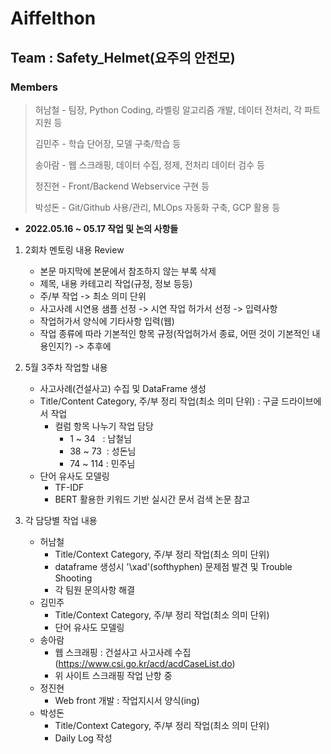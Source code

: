 # Aiffelthon
## Team : Safety_Helmet(요주의 안전모)
### Members
> 허남철 - 팀장, Python Coding, 라벨링 알고리즘 개발, 데이터 전처리, 각 파트 지원 등
>
> 김민주 - 학습 단어장, 모델 구축/학습 등
>
> 송아람 - 웹 스크래핑, 데이터 수집, 정제, 전처리 데이터 검수 등
>
> 정진현 - Front/Backend Webservice 구현 등
>
> 박성돈 - Git/Github 사용/관리, MLOps 자동화 구축, GCP 활용 등

- __2022.05.16 ~ 05.17 작업 및 논의 사항들__
1. 2회차 멘토링 내용 Review
    - 본문 마지막에 본문에서 참조하지 않는 부록 삭제
    - 제목, 내용 카테고리 작업(규정, 정보 등등)
    - 주/부 작업 -> 최소 의미 단위
    - 사고사례 시연용 샘플 선정 -> 시연 작업 허가서 선정 -> 입력사항
    - 작업허가서 양식에 기타사항 입력(웹)
    - 작업 종류에 따라 기본적인 항목 규정(작업허가서 종료, 어떤 것이 기본적인 내용인지?) -> 추후에


2. 5월 3주차 작업할 내용
    - 사고사례(건설사고) 수집 및 DataFrame 생성
    - Title/Content Category, 주/부 정리 작업(최소 의미 단위) : 구글 드라이브에서 작업
        - 컬럼 항목 나누기 작업 담당
            - 1 ~ 34&nbsp;&nbsp; : 남철님
            - 38 ~ 73&nbsp; : 성돈님
            - 74 ~ 114 : 민주님
    - 단어 유사도 모델링
        - TF-IDF
        - BERT 활용한 키워드 기반 실시간 문서 검색 논문 참고


3. 각 담당별 작업 내용  
    - 허남철  
        - Title/Context Category, 주/부 정리 작업(최소 의미 단위)
        - dataframe 생성시 '\xad'(softhyphen) 문제점 발견 및 Trouble Shooting
        - 각 팀원 문의사항 해결  
    - 김민주  
        - Title/Context Category, 주/부 정리 작업(최소 의미 단위)
        - 단어 유사도 모델링
    - 송아람  
        - 웹 스크래핑 : 건설사고 사고사례 수집(https://www.csi.go.kr/acd/acdCaseList.do)
        - 위 사이트 스크래핑 작업 난항 중
    - 정진현  
        - Web front 개발 : 작업지시서 양식(ing)  
    - 박성돈  
        - Title/Context Category, 주/부 정리 작업(최소 의미 단위)
        - Daily Log 작성  
        